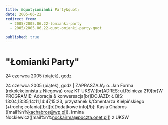 ```yaml
---
title: &quot;Łomianki Party&quot;
date: 2005-06-22
redirect_from: 
  - 2005/2005.06.22-lomianki-party
  - 2005/2005.06.22-quot-omianki-party-quot

published: true
---
```




# &quot;Łomianki Party&quot;

<time>24 czerwca 2005 (piątek), godz</time>

24 czerwca 2005 (piątek), godz | ZAPRASZAJĄ: o. Jan Forma (rekolekcjonista z Niegowa) oraz KT UKSW;[br]ADRES: ul.Rolnicza 219[br]W PROGRAMIE: Adoracja & konwersacja[br]DOJAZD: Ł BIS: 13:04,13:35,14:11,14:47,15:23, przystanek k/Cmentarza Kiełpińskiego (+trochę cofania)[br][b]Dodatkowe info[/b]: Kasia Chabros ([mail%n%kachabros@wp.pl]), Irmina Nockiewicz([mail%n%nockairma@poczta.onet.pl]) z UKSW

<!--CONTENT FROM OLD SERVER (jos before 2013): 24 czerwca 2005 (piątek), godz | ZAPRASZAJĄ: o. Jan Forma (rekolekcjonista z Niegowa) oraz KT UKSW;[br]ADRES: ul.Rolnicza 219[br]W PROGRAMIE: Adoracja & konwersacja[br]DOJAZD: Ł BIS: 13:04,13:35,14:11,14:47,15:23, przystanek k/Cmentarza Kiełpińskiego (+trochę cofania)[br][b]Dodatkowe info[/b]: Kasia Chabros ([mail%n%kachabros@wp.pl]), Irmina Nockiewicz([mail%n%nockairma@poczta.onet.pl]) z UKSW
-->

<!--{{json:{"created_date":"2005-06-22 17:41:03","publish_down":"0000-00-00 00:00:00","id":"247"}}}-->